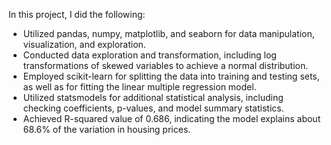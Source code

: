 In this project, I did the following: 
- Utilized pandas, numpy, matplotlib, and seaborn for data manipulation, visualization, and exploration.
- Conducted data exploration and transformation, including log transformations of skewed variables to achieve a normal distribution.
- Employed scikit-learn for splitting the data into training and testing sets, as well as for fitting the linear multiple regression model.
- Utilized statsmodels for additional statistical analysis, including checking coefficients, p-values, and model summary statistics.
- Achieved R-squared value of 0.686, indicating the model explains about 68.6% of the variation in housing prices. 
